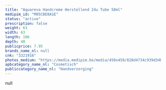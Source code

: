 ```yaml
---
title: "Aquareva Handcreme Herstellend 24u Tube 50ml"
medipim_id: "M05CBE8A1E"
status: "active"
prescription: false
weight: 63
width: 63
length: 106
depth: 40
publicprice: 7.95
brands_name_nl: null
cnk: "3321916"
photos_medium: "https://media.medipim.be/media/450x450/828d4734c939d34ba5055284c89e6ba608526f88.jpg"
apbcategory_name_nl: "Cosmetisch"
publiccategory_name_nl: "Handverzorging"
---
```

null
